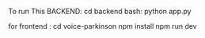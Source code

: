 To run This 
BACKEND:
cd backend 
bash: 
    python app.py


for frontend :
cd voice-parkinson
npm install
npm run dev
